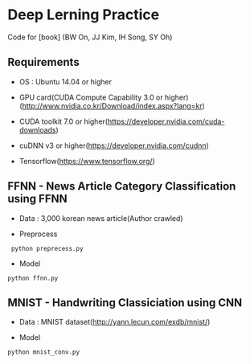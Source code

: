 # Deep Lerning Practice

Code for [book] (BW On, JJ Kim, IH Song, SY Oh)

## Requirements

- OS : Ubuntu 14.04 or higher

- GPU card(CUDA Compute Capability 3.0 or higher)(http://www.nvidia.co.kr/Download/index.aspx?lang=kr)

- CUDA toolkit 7.0 or higher(https://developer.nvidia.com/cuda-downloads)

- cuDNN v3 or higher(https://developer.nvidia.com/cudnn)

- Tensorflow(https://www.tensorflow.org/)


## FFNN - News Article Category Classification using FFNN

- Data : 3,000 korean news article(Author crawled)

- Preprocess

``` python preprecess.py```

- Model

```python ffnn.py```


## MNIST - Handwriting Classiciation using CNN

- Data : MNIST dataset(http://yann.lecun.com/exdb/mnist/)

- Model

```python mnist_conv.py```
	
